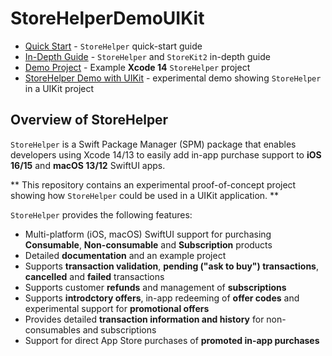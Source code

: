 # StoreHelperDemoUIKit

- [Quick Start](https://github.com/russell-archer/StoreHelper/blob/main/Documentation/quickstart.md) - `StoreHelper` quick-start guide 
- [In-Depth Guide](https://github.com/russell-archer/StoreHelper/blob/main/Documentation/guide.md) - `StoreHelper` and `StoreKit2` in-depth guide
- [Demo Project](https://github.com/russell-archer/StoreHelperDemo) - Example **Xcode 14** `StoreHelper` project
- [StoreHelper Demo with UIKit](https://github.com/russell-archer/StoreHelperDemoUIKit) - experimental demo showing `StoreHelper` in a UIKit project

## Overview of StoreHelper

`StoreHelper` is a Swift Package Manager (SPM) package that enables developers using Xcode 14/13 to easily add in-app purchase 
support to **iOS 16/15** and **macOS 13/12** SwiftUI apps.

**
This repository contains an experimental proof-of-concept project showing how `StoreHelper` could be used in a UIKit application.
**

`StoreHelper` provides the following features:

- Multi-platform (iOS, macOS) SwiftUI support for purchasing **Consumable**, **Non-consumable** and **Subscription** products
- Detailed **documentation** and an example project
- Supports **transaction validation**, **pending ("ask to buy") transactions**, **cancelled** and **failed** transactions
- Supports customer **refunds** and management of **subscriptions**
- Supports **introdctory offers**, in-app redeeming of **offer codes** and experimental support for **promotional offers**
- Provides detailed **transaction information and history** for non-consumables and subscriptions
- Support for direct App Store purchases of **promoted in-app purchases**

